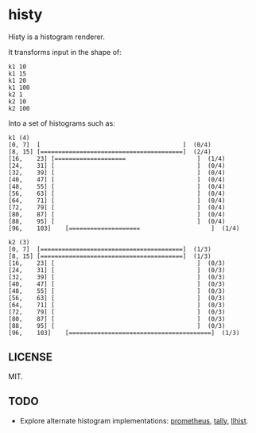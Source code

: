 # histy

Histy is a histogram renderer.

It transforms input in the shape of:

```
k1 10
k1 15
k1 20
k1 100
k2 1
k2 10
k2 100
```

Into a set of histograms such as:

```
k1 (4)
[0,	7]	[                                        ]	(0/4)
[8,	15]	[========================================]	(2/4)
[16,	23]	[====================                    ]	(1/4)
[24,	31]	[                                        ]	(0/4)
[32,	39]	[                                        ]	(0/4)
[40,	47]	[                                        ]	(0/4)
[48,	55]	[                                        ]	(0/4)
[56,	63]	[                                        ]	(0/4)
[64,	71]	[                                        ]	(0/4)
[72,	79]	[                                        ]	(0/4)
[80,	87]	[                                        ]	(0/4)
[88,	95]	[                                        ]	(0/4)
[96,	103]	[====================                    ]	(1/4)

k2 (3)
[0,	7]	[========================================]	(1/3)
[8,	15]	[========================================]	(1/3)
[16,	23]	[                                        ]	(0/3)
[24,	31]	[                                        ]	(0/3)
[32,	39]	[                                        ]	(0/3)
[40,	47]	[                                        ]	(0/3)
[48,	55]	[                                        ]	(0/3)
[56,	63]	[                                        ]	(0/3)
[64,	71]	[                                        ]	(0/3)
[72,	79]	[                                        ]	(0/3)
[80,	87]	[                                        ]	(0/3)
[88,	95]	[                                        ]	(0/3)
[96,	103]	[========================================]	(1/3)
```

## LICENSE

MIT.

## TODO

* Explore alternate histogram implementations: [prometheus](https://github.com/prometheus/client_golang/blob/master/prometheus/histogram.go), [tally](https://github.com/uber-go/tally/blob/master/histogram.go), [llhist](https://github.com/circonus-labs/circonusllhist).
